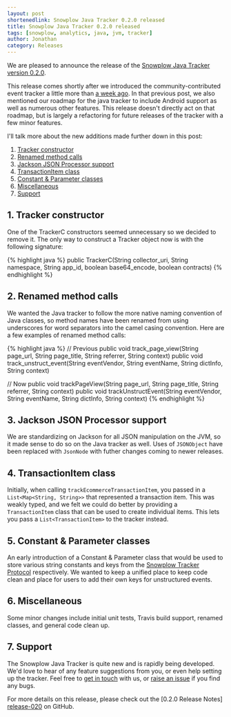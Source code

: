 ```yaml
---
layout: post
shortenedlink: Snowplow Java Tracker 0.2.0 released
title: Snowplow Java Tracker 0.2.0 released
tags: [snowplow, analytics, java, jvm, tracker]
author: Jonathan
category: Releases
---
```


We are pleased to announce the release of the [Snowplow Java Tracker version 0.2.0][repo].

This release comes shortly after we introduced the community-contributed event tracker a little more than [a week ago][original-post]. In that previous post, we also mentioned our roadmap for the java tracker to include Android support as well as numerous other features. This release doesn't directly act on that roadmap, but is largely a refactoring for future releases of the tracker with a few minor features.

I'll talk more about the new additions made further down in this post:

1. [Tracker constructor](/blog/2014/06/20/snowplow-java-tracker-0.2.0-released/#constructor)
2. [Renamed method calls](/blog/2014/06/20/snowplow-java-tracker-0.2.0-released/#method-calls)
3. [Jackson JSON Processor support](/blog/2014/06/20/snowplow-java-tracker-0.2.0-released/#jackson-json)
4. [TransactionItem class](/blog/2014/06/20/snowplow-java-tracker-0.2.0-released/#transaction-item)
5. [Constant & Parameter classes](/blog/2014/06/20/snowplow-java-tracker-0.2.0-released/#constant-parameter)
6. [Miscellaneous](/blog/2014/06/20/snowplow-java-tracker-0.2.0-released/#misc)
7. [Support](/blog/2014/06/20/snowplow-java-tracker-0.2.0-released/#support)

<!--more-->

<h2><a name="constructor">1. Tracker constructor</a></h2>

One of the TrackerC constructors seemed unnecessary so we decided to remove it. The only way to construct a Tracker object now is with the following signature:

{% highlight java %}
public TrackerC(String collector_uri, String namespace, String app_id, boolean base64_encode, boolean contracts)
{% endhighlight %}

<h2><a name="method-calls">2. Renamed method calls</a></h2>

We wanted the Java tracker to follow the more native naming convention of Java classes, so method names have been renamed from using underscores for word separators into the camel casing convention. Here are a few examples of renamed method calls:

{% highlight java %}
// Previous
public void track_page_view(String page_url, String page_title, String referrer, String context)
public void track_unstruct_event(String eventVendor, String eventName, String dictInfo, String context)

// Now
public void trackPageView(String page_url, String page_title, String referrer, String context)
public void trackUnstructEvent(String eventVendor, String eventName, String dictInfo, String context)
{% endhighlight %}

<h2><a name="jackson-json">3. Jackson JSON Processor support</a></h2>

We are standardizing on Jackson for all JSON manipulation on the JVM, so it made sense to do so on the Java tracker as well. Uses of `JSONObject` have been replaced with `JsonNode` with futher changes coming to newer releases.

<h2><a name="transaction-item">4. TransactionItem class</a></h2>

Initially, when calling `trackEcommerceTransactionItem`, you passed in a `List<Map<String, String>>` that represented a transaction item. This was weakly typed, and we felt we could do better by providing a `TransactionItem` class that can be used to create individual items. This lets you pass a `List<TransactionItem>` to the tracker instead.

<h2><a name="constant-parameter">5. Constant & Parameter classes</a></h2>

An early introduction of a Constant & Parameter class that would be used to store various string constants and keys from the [Snowplow Tracker Protocol][tracker-protocol] respectively. We wanted to keep a unified place to keep code clean and place for users to add their own keys for unstructured events.

<h2><a name="misc">6. Miscellaneous</a></h2>
Some minor changes include initial unit tests, Travis build support, renamed classes, and general code clean up.

<h2><a name="support">7. Support</a></h2>

The Snowplow Java Tracker is quite new and is rapidly being developed. We'd love to hear of any feature suggestions from you, or even help setting up the tracker. Feel free to [get in touch][talk-to-us] with us, or [raise an issue][issues] if you find any bugs.

For more details on this release, please check out the [0.2.0 Release Notes] [release-020] on GitHub.

[repo]: https://github.com/snowplow/snowplow-java-tracker/tree/0.2.0
[changelog]: https://github.com/snowplow/snowplow-java-tracker/blob/master/CHANGELOG
[tracker-protocol]: https://github.com/snowplow/snowplow/wiki/snowplow-tracker-protocol
[issues]: https://github.com/snowplow/snowplow/issues
[release-020]: https://github.com/snowplow/snowplow-java-tracker/releases/tag/0.2.0
[talk-to-us]: https://github.com/snowplow/snowplow/wiki/Talk-to-us

[original-post]: /blog/2014/06/20/snowplow-java-tracker-0.1.0-released/